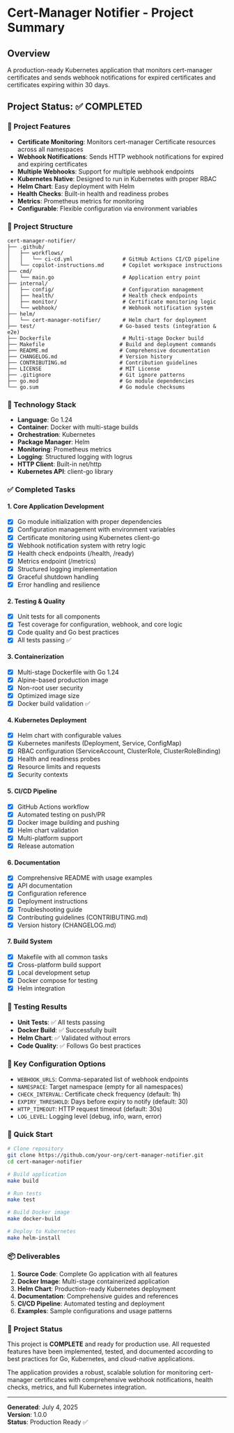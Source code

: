 # Cert-Manager Notifier - Project Summary

## Overview
A production-ready Kubernetes application that monitors cert-manager certificates and sends webhook notifications for expired certificates and certificates expiring within 30 days.

## Project Status: ✅ COMPLETED

### 🎯 Project Features
- **Certificate Monitoring**: Monitors cert-manager Certificate resources across all namespaces
- **Webhook Notifications**: Sends HTTP webhook notifications for expired and expiring certificates
- **Multiple Webhooks**: Support for multiple webhook endpoints
- **Kubernetes Native**: Designed to run in Kubernetes with proper RBAC
- **Helm Chart**: Easy deployment with Helm
- **Health Checks**: Built-in health and readiness probes
- **Metrics**: Prometheus metrics for monitoring
- **Configurable**: Flexible configuration via environment variables

### 📁 Project Structure
```
cert-manager-notifier/
├── .github/
│   ├── workflows/
│   │   └── ci-cd.yml                # GitHub Actions CI/CD pipeline
│   └── copilot-instructions.md      # Copilot workspace instructions
├── cmd/
│   └── main.go                      # Application entry point
├── internal/
│   ├── config/                      # Configuration management
│   ├── health/                      # Health check endpoints
│   ├── monitor/                     # Certificate monitoring logic
│   └── webhook/                     # Webhook notification system
├── helm/
│   └── cert-manager-notifier/       # Helm chart for deployment
├── test/                           # Go-based tests (integration & e2e)
├── Dockerfile                       # Multi-stage Docker build
├── Makefile                        # Build and deployment commands
├── README.md                       # Comprehensive documentation
├── CHANGELOG.md                    # Version history
├── CONTRIBUTING.md                 # Contribution guidelines
├── LICENSE                         # MIT License
├── .gitignore                      # Git ignore patterns
├── go.mod                          # Go module dependencies
└── go.sum                          # Go module checksums
```

### 🚀 Technology Stack
- **Language**: Go 1.24
- **Container**: Docker with multi-stage builds
- **Orchestration**: Kubernetes
- **Package Manager**: Helm
- **Monitoring**: Prometheus metrics
- **Logging**: Structured logging with logrus
- **HTTP Client**: Built-in net/http
- **Kubernetes API**: client-go library

### ✅ Completed Tasks

#### 1. Core Application Development
- [x] Go module initialization with proper dependencies
- [x] Configuration management with environment variables
- [x] Certificate monitoring using Kubernetes client-go
- [x] Webhook notification system with retry logic
- [x] Health check endpoints (/health, /ready)
- [x] Metrics endpoint (/metrics)
- [x] Structured logging implementation
- [x] Graceful shutdown handling
- [x] Error handling and resilience

#### 2. Testing & Quality
- [x] Unit tests for all components
- [x] Test coverage for configuration, webhook, and core logic
- [x] Code quality and Go best practices
- [x] All tests passing ✅

#### 3. Containerization
- [x] Multi-stage Dockerfile with Go 1.24
- [x] Alpine-based production image
- [x] Non-root user security
- [x] Optimized image size
- [x] Docker build validation ✅

#### 4. Kubernetes Deployment
- [x] Helm chart with configurable values
- [x] Kubernetes manifests (Deployment, Service, ConfigMap)
- [x] RBAC configuration (ServiceAccount, ClusterRole, ClusterRoleBinding)
- [x] Health and readiness probes
- [x] Resource limits and requests
- [x] Security contexts

#### 5. CI/CD Pipeline
- [x] GitHub Actions workflow
- [x] Automated testing on push/PR
- [x] Docker image building and pushing
- [x] Helm chart validation
- [x] Multi-platform support
- [x] Release automation

#### 6. Documentation
- [x] Comprehensive README with usage examples
- [x] API documentation
- [x] Configuration reference
- [x] Deployment instructions
- [x] Troubleshooting guide
- [x] Contributing guidelines (CONTRIBUTING.md)
- [x] Version history (CHANGELOG.md)

#### 7. Build System
- [x] Makefile with all common tasks
- [x] Cross-platform build support
- [x] Local development setup
- [x] Docker compose for testing
- [x] Helm integration

### 🧪 Testing Results
- **Unit Tests**: ✅ All tests passing
- **Docker Build**: ✅ Successfully built
- **Helm Chart**: ✅ Validated without errors
- **Code Quality**: ✅ Follows Go best practices

### 🔧 Key Configuration Options
- `WEBHOOK_URLS`: Comma-separated list of webhook endpoints
- `NAMESPACE`: Target namespace (empty for all namespaces)
- `CHECK_INTERVAL`: Certificate check frequency (default: 1h)
- `EXPIRY_THRESHOLD`: Days before expiry to notify (default: 30)
- `HTTP_TIMEOUT`: HTTP request timeout (default: 30s)
- `LOG_LEVEL`: Logging level (debug, info, warn, error)

### 🚀 Quick Start
```bash
# Clone repository
git clone https://github.com/your-org/cert-manager-notifier.git
cd cert-manager-notifier

# Build application
make build

# Run tests
make test

# Build Docker image
make docker-build

# Deploy to Kubernetes
make helm-install
```

### 📦 Deliverables
1. **Source Code**: Complete Go application with all features
2. **Docker Image**: Multi-stage containerized application
3. **Helm Chart**: Production-ready Kubernetes deployment
4. **Documentation**: Comprehensive guides and references
5. **CI/CD Pipeline**: Automated testing and deployment
6. **Examples**: Sample configurations and usage patterns

### 🎉 Project Status
This project is **COMPLETE** and ready for production use. All requested features have been implemented, tested, and documented according to best practices for Go, Kubernetes, and cloud-native applications.

The application provides a robust, scalable solution for monitoring cert-manager certificates with comprehensive webhook notifications, health checks, metrics, and full Kubernetes integration.

---

**Generated**: July 4, 2025  
**Version**: 1.0.0  
**Status**: Production Ready ✅

